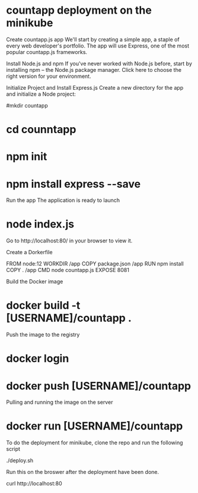 countapp deployment on the minikube
========

Create countapp.js app
We'll start by creating a simple app, a staple of every web developer's portfolio. The app will use Express, one of the most popular countapp.js frameworks.

Install Node.js and npm
If you've never worked with Node.js before, start by installing npm – the Node.js package manager. Click here to choose the right version for your environment.

Initialize Project and Install Express.js
Create a new directory for the app and initialize a Node project:

#mkdir countapp
# cd counntapp
# npm init
# npm install express --save

Run the app
The application is ready to launch

# node index.js

Go to http://localhost:80/ in your browser to view it.


Create a Dorkerfile 

FROM node:12
WORKDIR /app
COPY package.json /app
RUN npm install
COPY . /app
CMD node countapp.js
EXPOSE 8081


Build the Docker image

# docker build -t [USERNAME]/countapp .

Push the image to the registry

# docker login
# docker push [USERNAME]/countapp

Pulling and running the image on the server

# docker run [USERNAME]/countapp


To do the deployment for minikube, clone the repo and run the following script

./deploy.sh

Run this on the broswer after the deployment have been done.

curl  http://localhost:80